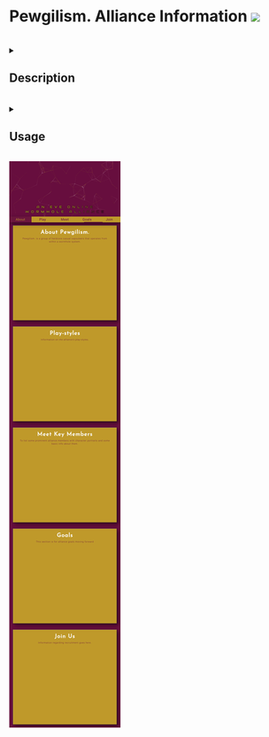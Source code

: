 <html>
  <h1> Pewgilism. Alliance Information 
    <img src="https://img.shields.io/badge/liscense-MIT-blue?style=for-the-badge"/>
  </h1>
  
  <br>
  <details>
    <summary>
      <h2> Description</h2>
    </summary>
    <h3> Template Website using html, css, and javascript</h3>
  </details>
  <br>
  <details>
    <summary>
      <h2> Usage</h2>
    </summary>
    <a href="https://phobiacide.github.io/pewgilism./">Click here</a> for a  
  </details>

![all](https://github.com/PhobiaCide/pewgilism./blob/main/pewgilismSS.jpg)

